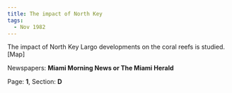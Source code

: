 ```yaml
---  
title: The impact of North Key  
tags:  
  - Nov 1982  
---  
```

  
The impact of North Key Largo developments on the coral reefs is studied. [Map]  
  
Newspapers: **Miami Morning News or The Miami Herald**  
  
Page: **1**, Section: **D** 
